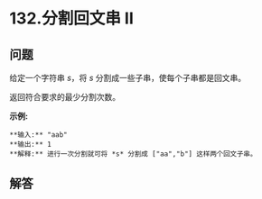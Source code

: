 # 132.分割回文串 II

## 问题

给定一个字符串 *s*，将 *s* 分割成一些子串，使每个子串都是回文串。

返回符合要求的最少分割次数。

**示例:**

```
**输入:** "aab"
**输出:** 1
**解释:** 进行一次分割就可将 *s* 分割成 ["aa","b"] 这样两个回文子串。

```



## 解答

